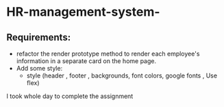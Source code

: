# HR-management-system-

## Requirements:
+ refactor the render prototype method to render each employee's information in a separate card on the home page.
+ Add some style:
   * style (header , footer , backgrounds, font colors, google fonts , Use flex)

I took whole day to complete the assignment




